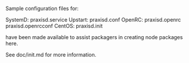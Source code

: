 Sample configuration files for:

SystemD: praxisd.service
Upstart: praxisd.conf
OpenRC:  praxisd.openrc
         praxisd.openrcconf
CentOS:  praxisd.init

have been made available to assist packagers in creating node packages here.

See doc/init.md for more information.

